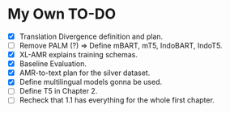 # My Own TO-DO

- [x] Translation Divergence definition and plan.
- [ ] Remove PALM (?) => Define mBART, mT5, IndoBART, IndoT5.
- [x] XL-AMR explains training schemas.
- [x] Baseline Evaluation.
- [x] AMR-to-text plan for the silver dataset.
- [x] Define multilingual models gonna be used.
- [ ] Define T5 in Chapter 2.
- [ ] Recheck that 1.1 has everything for the whole first chapter.

